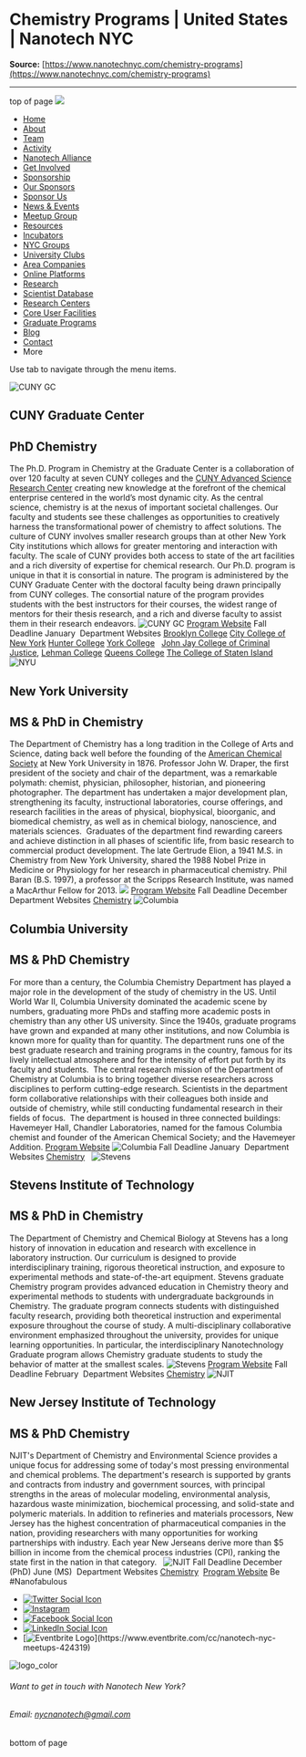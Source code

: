 # Chemistry Programs | United States | Nanotech NYC

**Source:** [https://www.nanotechnyc.com/chemistry-programs](https://www.nanotechnyc.com/chemistry-programs)

---

top of page
[![](https://static.wixstatic.com/media/08758d_7d20c73eab55413cb85b9725de9dddc7~/v1/fill/w_160,h_44,al_c,q_85,usm_0.66_1.00_0.01,enc_avif,quality_auto/)](https://www.nanotechnyc.com)
* [Home](https://www.nanotechnyc.com)
* [About](https://www.nanotechnyc.com/about)
* [Team](https://www.nanotechnyc.com/team)
* [Activity](https://www.nanotechnyc.com/activity)
* [Nanotech Alliance](https://www.nanotechnyc.com/nanotech-alliance)
* [Get Involved](https://www.nanotechnyc.com/get-involved)
* [Sponsorship](https://www.nanotechnyc.com/copy-of-sponsorship)
* [Our Sponsors](https://www.nanotechnyc.com/copy-of-our-sponsors)
* [Sponsor Us](https://www.nanotechnyc.com/sponsor)
* [News & Events](https://www.nanotechnyc.com/newsevents)
* [Meetup Group](https://www.nanotechnyc.com/meetup-group)
* [Resources](https://www.nanotechnyc.com/resources)
* [Incubators](https://www.nanotechnyc.com/incubators)
* [NYC Groups](https://www.nanotechnyc.com/nyc-groups)
* [University Clubs](https://www.nanotechnyc.com/university-clubs)
* [Area Companies](https://www.nanotechnyc.com/nyc-area-companies)
* [Online Platforms](https://www.nanotechnyc.com/online-platforms)
* [Research](https://www.nanotechnyc.com/nyc-research)
* [Scientist Database](https://www.nanotechnyc.com/scientistdatabase)
* [Research Centers](https://www.nanotechnyc.com/research-centers)
* [Core User Facilities](https://www.nanotechnyc.com/coreuserfacilities)
* [Graduate Programs](https://www.nanotechnyc.com/graduateprograms)
* [Blog](https://www.nanotechnyc.com/blog)
* [Contact](https://www.nanotechnyc.com/contact)
* More

Use tab to navigate through the menu items.

![CUNY GC ](https://static.wixstatic.com/media/08758d_321894d35a06441ab701bc1407404a8d~/v1/fill/w_490,h_600,al_c,q_80,enc_avif,quality_auto/CUNY%20GC%)
## CUNY Graduate Center
## PhD Chemistry

The Ph.D. Program in Chemistry at the Graduate Center is a collaboration of over 120 faculty at seven CUNY colleges and the [CUNY Advanced Science Research Center](http://www.asrc.cuny.edu/) creating new knowledge at the forefront of the chemical enterprise centered in the world’s most dynamic city. As the central science, chemistry is at the nexus of important societal challenges. Our faculty and students see these challenges as opportunities to creatively harness the transformational power of chemistry to affect solutions. The culture of CUNY involves smaller research groups than at other New York City institutions which allows for greater mentoring and interaction with faculty. The scale of CUNY provides both access to state of the art facilities and a rich diversity of expertise for chemical research. 
Our Ph.D. program is unique in that it is consortial in nature. The program is administered by the CUNY Graduate Center with the doctoral faculty being drawn principally from CUNY colleges. The consortial nature of the program provides students with the best instructors for their courses, the widest range of mentors for their thesis research, and a rich and diverse faculty to assist them in their research endeavors.
![CUNY GC ](https://static.wixstatic.com/media/08758d_d53e1bf260444a8b8cfca4277e668985~/v1/fill/w_59,h_101,al_c,q_85,usm_0.66_1.00_0.01,enc_avif,quality_auto/CUNY%20GC%)
[Program Website](https://www.gc.cuny.edu/Page-Elements/Academics-Research-Centers-Initiatives/Doctoral-Programs/Chemistry)
Fall Deadline
January
​
Department Websites
[Brooklyn College](http://www.brooklyn.cuny.edu/web/academics/schools/naturalsciences/graduate/chemistry.php)
[City College of New York](https://www.ccny.cuny.edu/chemistry)
[Hunter College](http://www.hunter.cuny.edu/chemistry)
[York College](https://www.york.cuny.edu/academics/departments/chemistry)
​
​
[John Jay College of Criminal Justice](http://www.jjay.cuny.edu/about-us-29), 
[Lehman College](http://www.lehman.edu/academics/chemistry/)
[Queens College](http://www.qc.cuny.edu/Academics/Degrees/DMNS/Chemistry/Pages/default.aspx)
[The College of Staten Island](https://www.csi.cuny.edu/academics-and-research/departments-programs/chemistry)
![NYU ](https://static.wixstatic.com/media/08758d_c506bed1e66842c7abeb51cf37218394~/v1/fill/w_490,h_600,al_c,q_80,enc_avif,quality_auto/NYU%)
## New York University
## MS & PhD in Chemistry

The Department of Chemistry has a long tradition in the College of Arts and Science, dating back well before the founding of the [American Chemical Society](https://www.acs.org/content/acs/en.html) at New York University in 1876. Professor John W. Draper, the first president of the society and chair of the department, was a remarkable polymath: chemist, physician, philosopher, historian, and pioneering photographer.
The department has undertaken a major development plan, strengthening its faculty, instructional laboratories, course offerings, and research facilities in the areas of physical, biophysical, bioorganic, and biomedical chemistry, as well as in chemical biology, nanoscience, and materials sciences. 
​
Graduates of the department find rewarding careers and achieve distinction in all phases of scientific life, from basic research to commercial product development. The late Gertrude Elion, a 1941 M.S. in Chemistry from New York University, shared the 1988 Nobel Prize in Medicine or Physiology for her research in pharmaceutical chemistry. Phil Baran (B.S. 1997), a professor at the Scripps Research Institute, was named a MacArthur Fellow for 2013.
![](https://static.wixstatic.com/media/08758d_ac7b401c17e34168abba4f3a2bef4916~/v1/fill/w_182,h_62,al_c,q_85,usm_0.66_1.00_0.01,enc_avif,quality_auto/)
[Program Website](http://as.nyu.edu/chemistry/academics/graduate.html)
Fall Deadline
December
​
Department Websites
[Chemistry](http://as.nyu.edu/chemistry.html)
![Columbia ](https://static.wixstatic.com/media/08758d_fb248c82c7234937b537e8744ad8f24a~/v1/fill/w_490,h_600,al_c,q_80,enc_avif,quality_auto/Columbia%)
## Columbia University
## MS & PhD Chemistry

For more than a century, the Columbia Chemistry Department has played a major role in the development of the study of chemistry in the US. Until World War II, Columbia University dominated the academic scene by numbers, graduating more PhDs and staffing more academic posts in chemistry than any other US university. Since the 1940s, graduate programs have grown and expanded at many other institutions, and now Columbia is known more for quality than for quantity. The department runs one of the best graduate research and training programs in the country, famous for its lively intellectual atmosphere and for the intensity of effort put forth by its faculty and students.
​
The central research mission of the Department of Chemistry at Columbia is to bring together diverse researchers across disciplines to perform cutting-edge research. Scientists in the department form collaborative relationships with their colleagues both inside and outside of chemistry, while still conducting fundamental research in their fields of focus.
​
The department is housed in three connected buildings: Havemeyer Hall, Chandler Laboratories, named for the famous Columbia chemist and founder of the American Chemical Society; and the Havemeyer Addition.
[Program Website](https://chem.columbia.edu/academics/graduate/)
![Columbia ](https://static.wixstatic.com/media/08758d_5cd9f228df0d40c88c8577ad30ab31e1~/v1/fill/w_246,h_47,al_c,q_85,usm_0.66_1.00_0.01,enc_avif,quality_auto/Columbia%)
Fall Deadline
January
​
Department Websites
[Chemistry](https://chem.columbia.edu/)
​
​
![Stevens ](https://static.wixstatic.com/media/08758d_b032bcd15037484d8fe7b708bc26c830~/v1/fill/w_490,h_600,al_c,q_80,enc_avif,quality_auto/Stevens%)
## Stevens Institute of Technology
## MS & PhD in Chemistry

The Department of Chemistry and Chemical Biology at Stevens has a long history of innovation in education and research with excellence in laboratory instruction. Our curriculum is designed to provide interdisciplinary training, rigorous theoretical instruction, and exposure to experimental methods and state-of-the-art equipment. 
Stevens graduate Chemistry program provides advanced education in Chemistry theory and experimental methods to students with undergraduate backgrounds in Chemistry. The graduate program connects students with distinguished faculty research, providing both theoretical instruction and experimental exposure throughout the course of study.
A multi-disciplinary collaborative environment emphasized throughout the university, provides for unique learning opportunities. In particular, the interdisciplinary Nanotechnology Graduate program allows Chemistry graduate students to study the behavior of matter at the smallest scales.
![Stevens ](https://static.wixstatic.com/media/08758d_1b661458333a46c3982b7e2aefe80212~/v1/fill/w_189,h_81,al_c,q_85,usm_0.66_1.00_0.01,enc_avif,quality_auto/Stevens%)
[Program Website](https://www.stevens.edu/schaefer-school-engineering-science/departments/chemistry-chemical-biology/graduate-programs/chemistry-doctoral-program)
Fall Deadline
February
​
Department Websites
[Chemistry](https://www.stevens.edu/schaefer-school-engineering-science/departments/chemistry-chemical-biology)
![NJIT ](https://static.wixstatic.com/media/08758d_e20ab1dc7546446783a029dd584480b3~/v1/fill/w_490,h_600,al_c,q_80,enc_avif,quality_auto/NJIT%)
## New Jersey Institute of Technology
## MS & PhD Chemistry

NJIT's Department of Chemistry and Environmental Science provides a unique focus for addressing some of today's most pressing environmental and chemical problems. 
The department's research is supported by grants and contracts from industry and government sources, with principal strengths in the areas of molecular modeling, environmental analysis, hazardous waste minimization, biochemical processing, and solid-state and polymeric materials.
In addition to refineries and materials processors, New Jersey has the highest concentration of pharmaceutical companies in the nation, providing researchers with many opportunities for working partnerships with industry. Each year New Jerseans derive more than $5 billion in income from the chemical process industries (CPI), ranking the state first in the nation in that category.
​
​
![NJIT ](https://static.wixstatic.com/media/08758d_7bb1636a62dd416b81d9e909dc2c8db5~/v1/fill/w_198,h_91,al_c,q_85,usm_0.66_1.00_0.01,enc_avif,quality_auto/NJIT%)
Fall Deadline
December (PhD)
June (MS)
​
Department Websites
[Chemistry](https://chemistry.njit.edu/)​
​
[Program Website](https://chemistry.njit.edu/academics/graduate/)
Be #Nanofabulous 
* [![Twitter Social Icon](https://static.wixstatic.com/media//v1/fill/w_54,h_54,al_c,q_85,usm_0.66_1.00_0.01,enc_avif,quality_auto/)](https://twitter.com/NanotechNyc)
* [![Instagram](https://static.wixstatic.com/media//v1/fill/w_54,h_54,al_c,q_85,usm_0.66_1.00_0.01,enc_avif,quality_auto/)](https://www.instagram.com/nanotechnyc/)
* [![Facebook Social Icon](https://static.wixstatic.com/media//v1/fill/w_54,h_54,al_c,q_85,usm_0.66_1.00_0.01,enc_avif,quality_auto/)](https://www.facebook.com/nanotechnyc)
* [![LinkedIn Social Icon](https://static.wixstatic.com/media//v1/fill/w_54,h_54,al_c,q_85,usm_0.66_1.00_0.01,enc_avif,quality_auto/)](https://www.linkedin.com/groups/8780846/)
* [![Eventbrite Logo](https://static.wixstatic.com/media/08758d_75b6daeef3bc494cb920f81e048cb219~/v1/fill/w_54,h_54,al_c,q_85,usm_0.66_1.00_0.01,enc_avif,quality_auto/08758d_75b6daeef3bc494cb920f81e048cb219~)](https://www.eventbrite.com/cc/nanotech-nyc-meetups-424319)

![logo_color ](https://static.wixstatic.com/media/08758d_c84849ec3f6a4cf69d3dee3ba6a67d0d~/v1/fill/w_101,h_51,al_c,q_85,usm_0.66_1.00_0.01,enc_avif,quality_auto/logo_color%)
###### Want to get in touch with Nanotech New York?
###### Email: nycnanotech@gmail.com
bottom of page